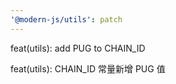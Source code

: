 ```yaml
---
'@modern-js/utils': patch
---
```


feat(utils): add PUG to CHAIN_ID

feat(utils): CHAIN_ID 常量新增 PUG 值

